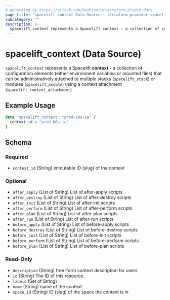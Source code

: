 ```yaml
---
# generated by https://github.com/hashicorp/terraform-plugin-docs
page_title: "spacelift_context Data Source - terraform-provider-spacelift"
subcategory: ""
description: |-
  spacelift_context represents a Spacelift context - a collection of configuration elements (either environment variables or mounted files) that can be administratively attached to multiple stacks (spacelift_stack) or modules (spacelift_module) using a context attachment (spacelift_context_attachment)`
---
```


# spacelift_context (Data Source)

`spacelift_context` represents a Spacelift **context** - a collection of configuration elements (either environment variables or mounted files) that can be administratively attached to multiple stacks (`spacelift_stack`) or modules (`spacelift_module`) using a context attachment (`spacelift_context_attachment`)`

## Example Usage

```terraform
data "spacelift_context" "prod-k8s-ie" {
  context_id = "prod-k8s-ie"
}
```

<!-- schema generated by tfplugindocs -->
## Schema

### Required

- `context_id` (String) immutable ID (slug) of the context

### Optional

- `after_apply` (List of String) List of after-apply scripts
- `after_destroy` (List of String) List of after-destroy scripts
- `after_init` (List of String) List of after-init scripts
- `after_perform` (List of String) List of after-perform scripts
- `after_plan` (List of String) List of after-plan scripts
- `after_run` (List of String) List of after-run scripts
- `before_apply` (List of String) List of before-apply scripts
- `before_destroy` (List of String) List of before-destroy scripts
- `before_init` (List of String) List of before-init scripts
- `before_perform` (List of String) List of before-perform scripts
- `before_plan` (List of String) List of before-plan scripts

### Read-Only

- `description` (String) free-form context description for users
- `id` (String) The ID of this resource.
- `labels` (Set of String)
- `name` (String) name of the context
- `space_id` (String) ID (slug) of the space the context is in
